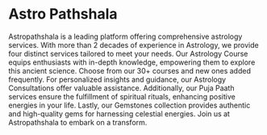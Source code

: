 <h1><b>Astro Pathshala </h1></b>
Astropathshala is a leading platform offering comprehensive astrology services. With more than 2 decades of experience in Astrology, we provide four distinct services tailored to meet your needs. Our Astrology Course equips enthusiasts with in-depth knowledge, empowering them to explore this ancient science. Choose from our 30+ courses and new ones added frequently. For personalized insights and guidance, our Astrology Consultations offer valuable assistance. Additionally, our Puja Paath services ensure the fulfillment of spiritual rituals, enhancing positive energies in your life. Lastly, our Gemstones collection provides authentic and high-quality gems for harnessing celestial energies. Join us at Astropathshala to embark on a transform.
